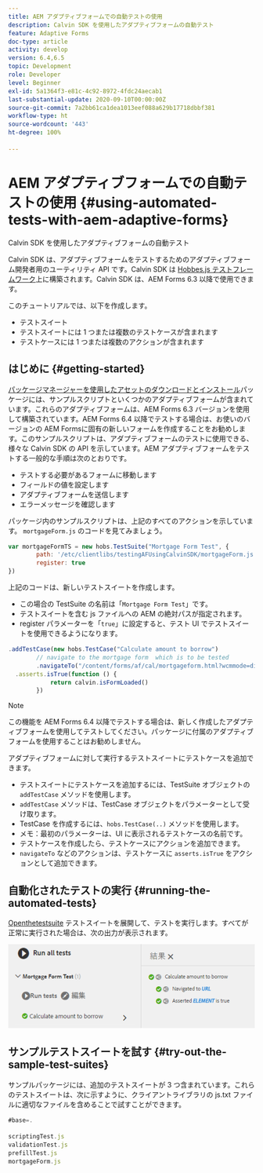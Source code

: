 ```yaml
---
title: AEM アダプティブフォームでの自動テストの使用
description: Calvin SDK を使用したアダプティブフォームの自動テスト
feature: Adaptive Forms
doc-type: article
activity: develop
version: 6.4,6.5
topic: Development
role: Developer
level: Beginner
exl-id: 5a1364f3-e81c-4c92-8972-4fdc24aecab1
last-substantial-update: 2020-09-10T00:00:00Z
source-git-commit: 7a2bb61ca1dea1013eef088a629b17718dbbf381
workflow-type: ht
source-wordcount: '443'
ht-degree: 100%

---
```


# AEM アダプティブフォームでの自動テストの使用 {#using-automated-tests-with-aem-adaptive-forms}

Calvin SDK を使用したアダプティブフォームの自動テスト

Calvin SDK は、アダプティブフォームをテストするためのアダプティブフォーム開発者用のユーティリティ API です。Calvin SDK は [Hobbes.js テストフレームワーク](https://experienceleague.adobe.com/docs/experience-manager-release-information/aem-release-updates/previous-updates/aem-previous-versions.html?lang=ja)上に構築されます。Calvin SDK は、AEM Forms 6.3 以降で使用できます。

このチュートリアルでは、以下を作成します。

* テストスイート
* テストスイートには 1 つまたは複数のテストケースが含まれます
* テストケースには 1 つまたは複数のアクションが含まれます

## はじめに {#getting-started}

[パッケージマネージャーを使用したアセットのダウンロードとインストール](assets/testingadaptiveformsusingcalvinsdk1.zip)パッケージには、サンプルスクリプトといくつかのアダプティブフォームが含まれています。これらのアダプティブフォームは、AEM Forms 6.3 バージョンを使用して構築されています。AEM Forms 6.4 以降でテストする場合は、お使いのバージョンの AEM Formsに固有の新しいフォームを作成することをお勧めします。このサンプルスクリプトは、アダプティブフォームのテストに使用できる、様々な Calvin SDK の API を示しています。AEM アダプティブフォームをテストする一般的な手順は次のとおりです。

* テストする必要があるフォームに移動します
* フィールドの値を設定します
* アダプティブフォームを送信します
* エラーメッセージを確認します

パッケージ内のサンプルスクリプトは、上記のすべてのアクションを示しています。
`mortgageForm.js` のコードを見てみましょう。

```javascript
var mortgageFormTS = new hobs.TestSuite("Mortgage Form Test", {
        path: '/etc/clientlibs/testingAFUsingCalvinSDK/mortgageForm.js',
        register: true
})
```

上記のコードは、新しいテストスイートを作成します。

* この場合の TestSuite の名前は「`Mortgage Form Test`」です。
* テストスイートを含む js ファイルへの AEM の絶対パスが指定されます。
* register パラメーターを「`true`」に設定すると、テスト UI でテストスイートを使用できるようになります。

```javascript
.addTestCase(new hobs.TestCase("Calculate amount to borrow")
        // navigate to the mortgage form  which is to be tested
        .navigateTo("/content/forms/af/cal/mortgageform.html?wcmmode=disabled")
  .asserts.isTrue(function () {
            return calvin.isFormLoaded()
        })
```

>[!NOTE]
>
>この機能を AEM Forms 6.4 以降でテストする場合は、新しく作成したアダプティブフォームを使用してテストしてください。パッケージに付属のアダプティブフォームを使用することはお勧めしません。

アダプティブフォームに対して実行するテストスイートにテストケースを追加できます。

* テストスイートにテストケースを追加するには、TestSuite オブジェクトの `addTestCase` メソッドを使用します。
* `addTestCase` メソッドは、TestCase オブジェクトをパラメーターとして受け取ります。
* TestCase を作成するには、`hobs.TestCase(..)` メソッドを使用します。
* メモ：最初のパラメーターは、UI に表示されるテストケースの名前です。
* テストケースを作成したら、テストケースにアクションを追加できます。
* `navigateTo` などのアクションは、テストケースに `asserts.isTrue` をアクションとして追加できます。

## 自動化されたテストの実行 {#running-the-automated-tests}

[Openthetestsuite](http://localhost:4502/libs/granite/testing/hobbes.html) テストスイートを展開して、テストを実行します。すべてが正常に実行された場合は、次の出力が表示されます。

![calvinsdk](assets/calvinimage.png)

## サンプルテストスイートを試す {#try-out-the-sample-test-suites}

サンプルパッケージには、追加のテストスイートが 3 つ含まれています。これらのテストスイートは、次に示すように、クライアントライブラリの js.txt ファイルに適切なファイルを含めることで試すことができます。

```javascript
#base=.

scriptingTest.js
validationTest.js
prefillTest.js
mortgageForm.js
```
